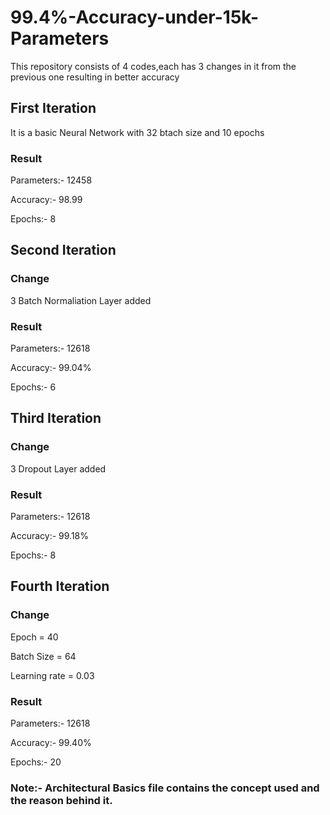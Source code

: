 # 99.4%-Accuracy-under-15k-Parameters
This repository consists of 4 codes,each has 3 changes in it from the previous one resulting in better accuracy
## First Iteration
It is a basic Neural Network with 32 btach size and 10 epochs
### Result
Parameters:- 12458

Accuracy:- 98.99

Epochs:- 8
## Second Iteration
### Change
3 Batch Normaliation Layer added
### Result
Parameters:- 12618 

Accuracy:- 99.04%

Epochs:- 6
## Third Iteration
### Change
3 Dropout Layer added
### Result
Parameters:- 12618

Accuracy:- 99.18%

Epochs:- 8
## Fourth Iteration
### Change
Epoch = 40

Batch Size = 64

Learning rate = 0.03
### Result
Parameters:- 12618

Accuracy:- 99.40%

Epochs:- 20

### Note:- Architectural Basics file contains the concept used and the reason behind it.

